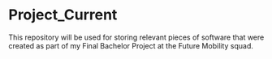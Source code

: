 # Project_Current
This repository will be used for storing relevant pieces of software that were created as part of my Final Bachelor Project at the Future Mobility squad.
